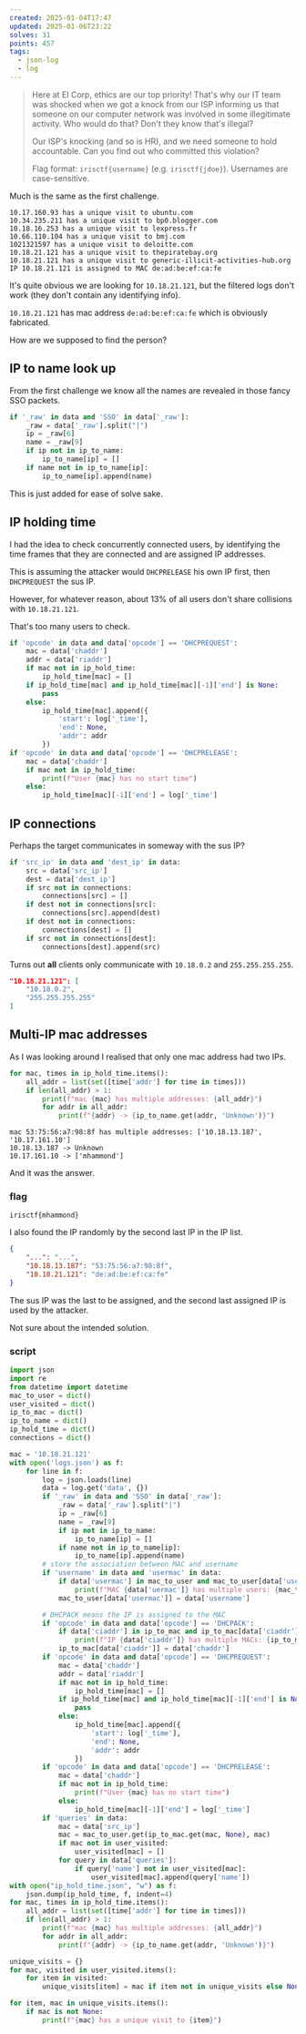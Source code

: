 ```yaml
---
created: 2025-01-04T17:47
updated: 2025-01-06T23:22
solves: 31
points: 457
tags:
  - json-log
  - log
---
```


> Here at EI Corp, ethics are our top priority! That's why our IT team was shocked when we got a knock from our ISP informing us that someone on our computer network was involved in some illegitimate activity. Who would do that? Don't they know that's illegal?
>
> Our ISP's knocking (and so is HR), and we need someone to hold accountable. Can you find out who committed this violation?
>
> Flag format: `irisctf{username}` (e.g. `irisctf{jdoe}`). Usernames are case-sensitive.

Much is the same as the first challenge.

```
10.17.160.93 has a unique visit to ubuntu.com
10.34.235.211 has a unique visit to bp0.blogger.com
10.18.16.253 has a unique visit to lexpress.fr
10.66.110.104 has a unique visit to bmj.com
1021321597 has a unique visit to deloitte.com
10.18.21.121 has a unique visit to thepiratebay.org
10.18.21.121 has a unique visit to generic-illicit-activities-hub.org
IP 10.18.21.121 is assigned to MAC de:ad:be:ef:ca:fe
```

It's quite obvious we are looking for `10.18.21.121`, but the filtered logs don't work (they don't contain any identifying info).

`10.18.21.121` has mac address `de:ad:be:ef:ca:fe` which is obviously fabricated.

How are we supposed to find the person?

## IP to name look up

From the first challenge we know all the names are revealed in those fancy SSO packets.

```python
if '_raw' in data and 'SSO' in data['_raw']:
	_raw = data['_raw'].split("|")
	ip = _raw[6]
	name = _raw[9]
	if ip not in ip_to_name:
		ip_to_name[ip] = []
	if name not in ip_to_name[ip]:
		ip_to_name[ip].append(name)
```

This is just added for ease of solve sake.

## IP holding time

I had the idea to check concurrently connected users, by identifying the time frames that they are connected and are assigned IP addresses.

This is assuming the attacker would `DHCPRELEASE` his own IP first, then `DHCPREQUEST` the sus IP.

However, for whatever reason, about $13\%$ of all users don't share collisions with `10.18.21.121`.

That's too many users to check.

```python
if 'opcode' in data and data['opcode'] == 'DHCPREQUEST':
	mac = data['chaddr']
	addr = data['riaddr']
	if mac not in ip_hold_time:
		ip_hold_time[mac] = []
	if ip_hold_time[mac] and ip_hold_time[mac][-1]['end'] is None:
		pass
	else:
		ip_hold_time[mac].append({
			'start': log['_time'],
			'end': None,
			'addr': addr
		})
if 'opcode' in data and data['opcode'] == 'DHCPRELEASE':
	mac = data['chaddr']
	if mac not in ip_hold_time:
		print(f"User {mac} has no start time")
	else:
		ip_hold_time[mac][-1]['end'] = log['_time']
```

## IP connections

Perhaps the target communicates in someway with the sus IP?

```python
if 'src_ip' in data and 'dest_ip' in data:
	src = data['src_ip']
	dest = data['dest_ip']
	if src not in connections:
		connections[src] = []
	if dest not in connections[src]:
		connections[src].append(dest)
	if dest not in connections:
		connections[dest] = []
	if src not in connections[dest]:
		connections[dest].append(src)
```

Turns out **all** clients only communicate with `10.18.0.2` and `255.255.255.255`.

```json
"10.18.21.121": [
	"10.18.0.2",
	"255.255.255.255"
]
```

## Multi-IP mac addresses

As I was looking around I realised that only one mac address had two IPs.

```python
for mac, times in ip_hold_time.items():
    all_addr = list(set([time['addr'] for time in times]))
    if len(all_addr) > 1:
        print(f"mac {mac} has multiple addresses: {all_addr}")
        for addr in all_addr:
            print(f"{addr} -> {ip_to_name.get(addr, 'Unknown')}")
```

```
mac 53:75:56:a7:98:8f has multiple addresses: ['10.18.13.187', '10.17.161.10']
10.18.13.187 -> Unknown
10.17.161.10 -> ['mhammond']
```

And it was the answer.
### flag

```flag
irisctf{mhammond}
```

I also found the IP randomly by the second last IP in the IP list.

```json
{
	"...": "...",
    "10.18.13.187": "53:75:56:a7:98:8f",
    "10.18.21.121": "de:ad:be:ef:ca:fe"
}
```

The sus IP was the last to be assigned, and the second last assigned IP is used by the attacker.

Not sure about the intended solution.
### script

```python
import json
import re
from datetime import datetime
mac_to_user = dict()
user_visited = dict()
ip_to_mac = dict()
ip_to_name = dict()
ip_hold_time = dict()
connections = dict()

mac = '10.18.21.121'
with open('logs.json') as f:
    for line in f:
        log = json.loads(line)
        data = log.get('data', {})
        if '_raw' in data and 'SSO' in data['_raw']:
            _raw = data['_raw'].split("|")
            ip = _raw[6]
            name = _raw[9]
            if ip not in ip_to_name:
                ip_to_name[ip] = []
            if name not in ip_to_name[ip]:
                ip_to_name[ip].append(name)
        # store the association between MAC and username
        if 'username' in data and 'usermac' in data:
            if data['usermac'] in mac_to_user and mac_to_user[data['usermac']] != data['username']:
                print(f"MAC {data['uermac']} has multiple users: {mac_to_user[data['usermac']]} and {data['username']}")
            mac_to_user[data['usermac']] = data['username']

        # DHCPACK means the IP is assigned to the MAC
        if 'opcode' in data and data['opcode'] == 'DHCPACK':
            if data['ciaddr'] in ip_to_mac and ip_to_mac[data['ciaddr']] != data['chaddr']:
                print(f"IP {data['ciaddr']} has multiple MACs: {ip_to_mac[data['ciaddr']]} and {data['chaddr']}")
            ip_to_mac[data['ciaddr']] = data['chaddr']
        if 'opcode' in data and data['opcode'] == 'DHCPREQUEST':
            mac = data['chaddr']
            addr = data['riaddr']
            if mac not in ip_hold_time:
                ip_hold_time[mac] = []
            if ip_hold_time[mac] and ip_hold_time[mac][-1]['end'] is None:
                pass
            else:
                ip_hold_time[mac].append({
                    'start': log['_time'],
                    'end': None,
                    'addr': addr
                })
        if 'opcode' in data and data['opcode'] == 'DHCPRELEASE':
            mac = data['chaddr']
            if mac not in ip_hold_time:
                print(f"User {mac} has no start time")
            else:
                ip_hold_time[mac][-1]['end'] = log['_time']
        if 'queries' in data:
            mac = data['src_ip']
            mac = mac_to_user.get(ip_to_mac.get(mac, None), mac)
            if mac not in user_visited:
                user_visited[mac] = []
            for query in data['queries']:
                if query['name'] not in user_visited[mac]:
                    user_visited[mac].append(query['name'])
with open("ip_hold_time.json", "w") as f:
    json.dump(ip_hold_time, f, indent=4)
for mac, times in ip_hold_time.items():
    all_addr = list(set([time['addr'] for time in times]))
    if len(all_addr) > 1:
        print(f"mac {mac} has multiple addresses: {all_addr}")
        for addr in all_addr:
            print(f"{addr} -> {ip_to_name.get(addr, 'Unknown')}")

unique_visits = {}
for mac, visited in user_visited.items():
    for item in visited:
        unique_visits[item] = mac if item not in unique_visits else None

for item, mac in unique_visits.items():
    if mac is not None:
        print(f"{mac} has a unique visit to {item}")
```
